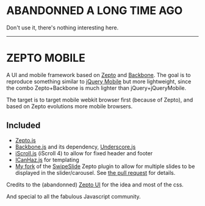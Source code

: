 # ABANDONNED A LONG TIME AGO

Don't use it, there's nothing interesting here.

***

# ZEPTO MOBILE

A UI and mobile framework based on [Zepto](http://zeptojs.com/) and [Backbone](http://documentcloud.github.com/backbone/). The goal is to reproduce something similar to [jQuery Mobile](http://jquerymobile.com/) but more lightweight, since the combo Zepto+Backbone is much lighter than jQuery+jQueryMobile.

The target is to target mobile webkit browser first (because of Zepto), and based on Zepto evolutions more mobile browsers.

## Included

* [Zepto.js](http://zeptojs.com/)
* [Backbone.js](https://github.com/documentcloud/backbone/) and its dependency, [Underscore.js](https://github.com/documentcloud/underscore)
* [iScroll.js](http://cubiq.org/iscroll-4) (iScroll 4) to allow for fixed header and footer
* [ICanHaz.js](https://github.com/andyet/ICanHaz.js) for templating
* [My fork](https://github.com/DjebbZ/swipeslide/tree/multi) of the [SwipeSlide](https://github.com/max-power/swipeslide) Zepto plugin to allow for multiple slides to be displayed in the slider/carousel. See [the pull request](https://github.com/max-power/swipeslide/pull/1) for details.

Credits to the (abandonned) [Zepto UI](https://github.com/ollym/zepto-ui) for the idea and most of the css.

And special to all the fabulous Javascript community.

